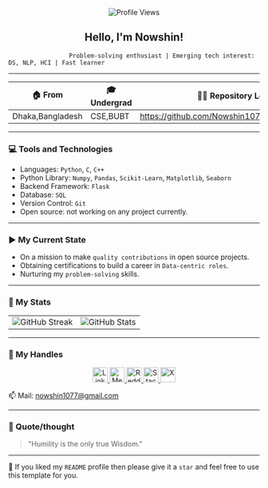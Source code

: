 
<p align="center">
  <img src="https://komarev.com/ghpvc/?username=Nowshin1077&color=blue" alt="Profile Views">
</p>
<h2 align="center"> Hello, I'm Nowshin! </h2> 

                     Problem-solving enthusiast | Emerging tech interest: DS, NLP, HCI | Fast learner  

--------------------------------------------------------------------------------------------------------------------------------------------

| 🏠 From  | 🎓 Undergrad |  👩‍💻 Repository Log | 
| ------------- | ------------- | ------------- | 
|Dhaka,Bangladesh | CSE,BUBT | https://github.com/Nowshin1077/Repository_Log | 

-------------------------------------------------------------------------------------------------------------------------------------------


### 💻 Tools and Technologies

- Languages: `Python`, `C`, `C++`
- Python Library: `Numpy`, `Pandas`, `Scikit-Learn`, `Matplotlib`, `Seaborn`
- Backend Framework: `Flask`
- Database: `SQL`
- Version Control: `Git`
- Open source: not working on any project currently.
  
-----------------------------------------------------------------------------------------------------------------------------------------------------

### ▶️ My Current State 

  - On a mission to make `quality contributions` in open source projects. 
  - Obtaining certifications to build a career in `Data-centric roles`. 
  - Nurturing my `problem-solving` skills.

-------------------------------------------------------------------------------------------------------------------------------------------------------

### 🚀 My Stats

<!-- Option 1: Using HTML table (Most reliable) -->
<table>
  <tr>
    <td>
      <img src="https://github-readme-streak-stats.herokuapp.com/?user=Nowshin1077&theme=midnight-purple" alt="GitHub Streak"/>
    </td>
    <td>
      <img src="https://github-readme-stats.vercel.app/api?username=Nowshin1077&theme=midnight-purple&show_icons=true&count_private=true&include_all_commits=true" alt="GitHub Stats"/>
    </td>
  </tr>
</table>

-------------------------------------------------------------------------------------------------------------------------------------------

### 📱 My Handles

<p align="center">

  <a href="https://www.linkedin.com/in/nowshin1077/" target="_blank">
    <img src="https://img.shields.io/badge/LinkedIn-black?style=for-the-badge&logo=linkedin&logoColor=663399" alt="LinkedIn" style="height:30px;" />
  </a>

  <a href="https://medium.com/@nowshin1077" target="_blank">
    <img src="https://img.shields.io/badge/Medium-black?style=for-the-badge&logo=medium&logoColor=663399" alt="Medium" style="height:30px;" />
  </a>
  <a href="https://www.reddit.com/user/Nowshin1077/" target="_blank">
    <img src="https://img.shields.io/badge/Reddit-black?style=for-the-badge&logo=reddit&logoColor=663399" alt="Reddit" style="height:30px;" />
  </a>
  <a href="https://stackoverflow.com/users/13979799" target="_blank">
    <img src="https://img.shields.io/badge/StackOverflow-black?style=for-the-badge&logo=stack-overflow&logoColor=663399" alt="Stack Overflow" style="height:30px;" />
  </a>
  <a href="https://x.com/nowshin1077" target="_blank">
    <img src="https://img.shields.io/badge/X-black?style=for-the-badge&logo=x&logoColor=663399" alt="X" style="height:30px;" />
  </a>
</p>



📫 Mail: nowshin1077@gmail.com

-------------------------------------------------------------------------------------------------------------------------------------------

### 💬 Quote/thought

> "Humility is the only true Wisdom."


-------------------------------------------------------------------------------------------------------------------------------------------

👋 If you liked my `README` profile then please give it a `star` and feel free to use this template for you.

